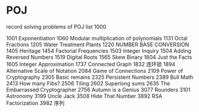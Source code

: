 # POJ
record solving problems of POJ
list
1000	
	
1001	Exponentiation 
1060	Modular multiplication of polynomials
1131	Octal Fractions
1205	Water Treatment Plants
1220	NUMBER BASE CONVERSION
1405	Heritage
1454	Factorial Frequencies
1503	Integer Inquiry 
1504	Adding Reversed Numbers
1519	Digital Roots
1565	Skew Binary
1604	Just the Facts
1605	Integer Approximation
1737	Connected Graph
1832	连环锁
1894	Alternative Scale of Notation
2084	Game of Connections
2109	Power of Cryptography
2305	Basic remains
2325	Persistent Numbers
2389	Bull Math
2413	How many Fibs?
2506	Tiling
2602	Superlong sums
2635	The Embarrassed Cryptographer
2756	Autumn is a Genius
3077	Rounders
3101	Astronomy
3199	Uncle Jack
3508	Hide That Number
3892	RSA Factorization
3982	序列
